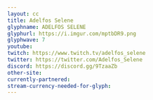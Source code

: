 ```yaml
---
layout: cc
title: Adelfos Selene
glyphname: ADELFOS SELENE
glyphurl: https://i.imgur.com/mptbDR9.png
glyphwave: 7
youtube: 
twitch: https://www.twitch.tv/adelfos_selene
twitter: https://twitter.com/Adelfos_Selene
discord: https://discord.gg/9TzaaZb
other-site: 
currently-partnered: 
stream-currency-needed-for-glyph: 
---
```


